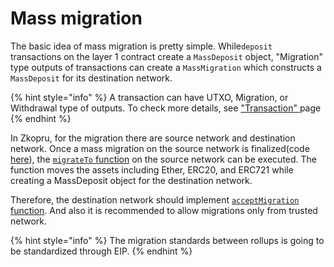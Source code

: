 # Mass migration

The basic idea of mass migration is pretty simple. While`deposit` transactions on the layer 1 contract create a `MassDeposit` object, "Migration" type outputs of transactions can create a `MassMigration` which constructs a `MassDeposit` for its destination network.

{% hint style="info" %}
A transaction can have UTXO, Migration, or Withdrawal type of outputs. To check more details, see ["Transaction" ](transaction.md)page
{% endhint %}

In Zkopru, for the migration there are source network and destination network. Once a mass migration on the source network is finalized\(code [here](https://github.com/wanseob/zkopru/blob/034ad7b41eca2a9fc0d344a5b5a8a4525e904c96/packages/contracts/contracts/controllers/Coordinatable.sol#L125)\), the [`migrateTo` function](https://github.com/wanseob/zkopru/blob/034ad7b41eca2a9fc0d344a5b5a8a4525e904c96/packages/contracts/contracts/controllers/Migratable.sol#L15) on the source network can be executed. The function moves the assets including Ether, ERC20, and ERC721 while creating a MassDeposit object for the destination network.

Therefore, the destination network should implement [`acceptMigration` function](https://github.com/wanseob/zkopru/blob/034ad7b41eca2a9fc0d344a5b5a8a4525e904c96/packages/contracts/contracts/controllers/Migratable.sol#L52). And also it is recommended to allow migrations only from trusted network.

{% hint style="info" %}
The migration standards between rollups is going to be standardized through EIP. 
{% endhint %}



